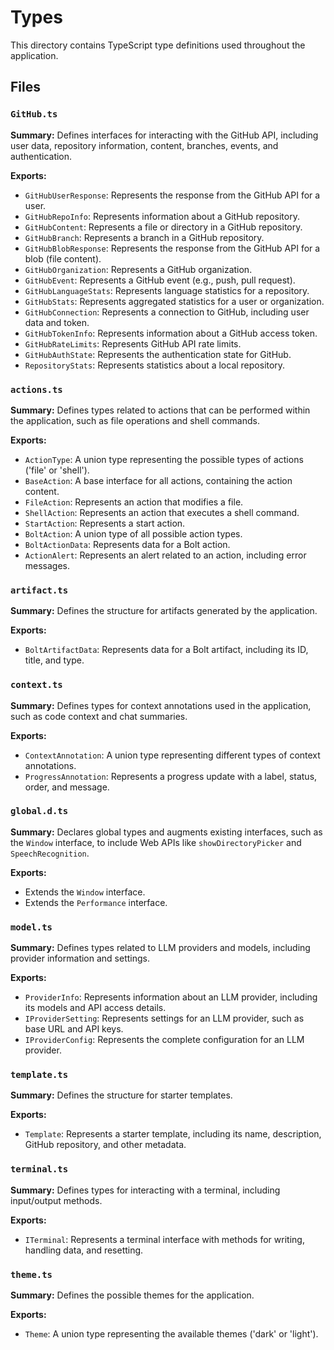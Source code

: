 # Types

This directory contains TypeScript type definitions used throughout the application.

## Files

### `GitHub.ts`

**Summary:** Defines interfaces for interacting with the GitHub API, including user data, repository information, content, branches, events, and authentication.

**Exports:**

- `GitHubUserResponse`: Represents the response from the GitHub API for a user.
- `GitHubRepoInfo`: Represents information about a GitHub repository.
- `GitHubContent`: Represents a file or directory in a GitHub repository.
- `GitHubBranch`: Represents a branch in a GitHub repository.
- `GitHubBlobResponse`: Represents the response from the GitHub API for a blob (file content).
- `GitHubOrganization`: Represents a GitHub organization.
- `GitHubEvent`: Represents a GitHub event (e.g., push, pull request).
- `GitHubLanguageStats`: Represents language statistics for a repository.
- `GitHubStats`: Represents aggregated statistics for a user or organization.
- `GitHubConnection`: Represents a connection to GitHub, including user data and token.
- `GitHubTokenInfo`: Represents information about a GitHub access token.
- `GitHubRateLimits`: Represents GitHub API rate limits.
- `GitHubAuthState`: Represents the authentication state for GitHub.
- `RepositoryStats`: Represents statistics about a local repository.

### `actions.ts`

**Summary:** Defines types related to actions that can be performed within the application, such as file operations and shell commands.

**Exports:**

- `ActionType`: A union type representing the possible types of actions ('file' or 'shell').
- `BaseAction`: A base interface for all actions, containing the action content.
- `FileAction`: Represents an action that modifies a file.
- `ShellAction`: Represents an action that executes a shell command.
- `StartAction`: Represents a start action.
- `BoltAction`: A union type of all possible action types.
- `BoltActionData`: Represents data for a Bolt action.
- `ActionAlert`: Represents an alert related to an action, including error messages.

### `artifact.ts`

**Summary:** Defines the structure for artifacts generated by the application.

**Exports:**

- `BoltArtifactData`: Represents data for a Bolt artifact, including its ID, title, and type.

### `context.ts`

**Summary:** Defines types for context annotations used in the application, such as code context and chat summaries.

**Exports:**

- `ContextAnnotation`: A union type representing different types of context annotations.
- `ProgressAnnotation`: Represents a progress update with a label, status, order, and message.

### `global.d.ts`

**Summary:** Declares global types and augments existing interfaces, such as the `Window` interface, to include Web APIs like `showDirectoryPicker` and `SpeechRecognition`.

**Exports:**

- Extends the `Window` interface.
- Extends the `Performance` interface.

### `model.ts`

**Summary:** Defines types related to LLM providers and models, including provider information and settings.

**Exports:**

- `ProviderInfo`: Represents information about an LLM provider, including its models and API access details.
- `IProviderSetting`: Represents settings for an LLM provider, such as base URL and API keys.
- `IProviderConfig`: Represents the complete configuration for an LLM provider.

### `template.ts`

**Summary:** Defines the structure for starter templates.

**Exports:**

- `Template`: Represents a starter template, including its name, description, GitHub repository, and other metadata.

### `terminal.ts`

**Summary:** Defines types for interacting with a terminal, including input/output methods.

**Exports:**

- `ITerminal`: Represents a terminal interface with methods for writing, handling data, and resetting.

### `theme.ts`

**Summary:** Defines the possible themes for the application.

**Exports:**

- `Theme`: A union type representing the available themes ('dark' or 'light').
